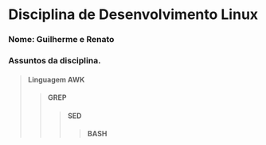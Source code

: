 # Disciplina de Desenvolvimento Linux

### Nome: Guilherme e Renato

### Assuntos da disciplina.
>#### Linguagem AWK
>>#### GREP
>>>#### SED
>>>>#### BASH
